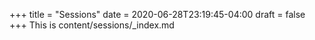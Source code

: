 +++
title = "Sessions"
date = 2020-06-28T23:19:45-04:00
draft = false
+++
This is content/sessions/_index.md
